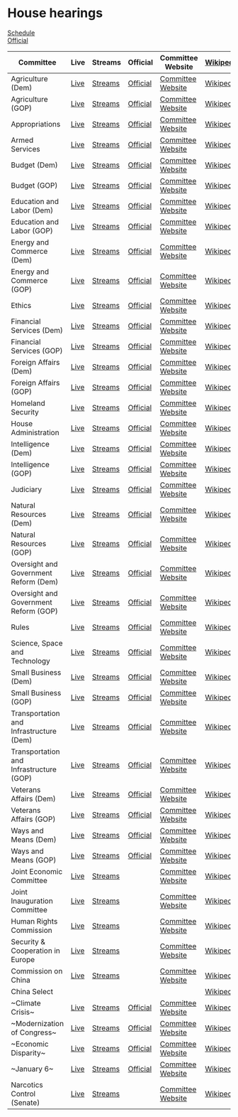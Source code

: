 # House hearings

<link rel="stylesheet" type="text/css" href="css/markdown.css">
<link rel="shortcut icon" href="ico/favicon.png" type="image/x-icon">


[Schedule](https://www.house.gov/legislative-activity)  
[Official](https://www.congress.gov/committees/video)

| Committee | Live | Streams | Official | Committee Website | [Wikipedia](https://en.wikipedia.org/wiki/List_of_United_States_House_of_Representatives_committees) |
| --- | --- | --- | --- | --- | --- |
| Agriculture (Dem) | [Live](https://www.youtube.com/channel/UCOWh2WJxPywHIaccDWb8Mvg/live) | [Streams](https://www.youtube.com/channel/UCOWh2WJxPywHIaccDWb8Mvg/streams) | [Official](https://www.congress.gov/committees/video/house-agriculture/hsag00) | [Committee Website](https://agriculture.house.gov/) | [Wikipedia](https://en.wikipedia.org/wiki/United_States_House_Committee_on_Agriculture) |
| Agriculture (GOP) | [Live](https://www.youtube.com/channel/UCWtWf-QUTnJ-UMP5ZNWVB5Q/live) | [Streams](https://www.youtube.com/channel/UCWtWf-QUTnJ-UMP5ZNWVB5Q/streams) | [Official](https://www.congress.gov/committees/video/house-agriculture/hsag00) | [Committee Website](https://agriculture.house.gov/) | [Wikipedia](https://en.wikipedia.org/wiki/United_States_House_Committee_on_Agriculture) |
| Appropriations | [Live](https://www.youtube.com/channel/UCMaSlF09S0fpoRshS2t_7XA/live) | [Streams](https://www.youtube.com/channel/UCMaSlF09S0fpoRshS2t_7XA/streams) | [Official](https://www.congress.gov/committees/video/house-appropriations/hsap00) | [Committee Website](https://appropriations.house.gov/) | [Wikipedia](https://en.wikipedia.org/wiki/United_States_House_Committee_on_Appropriations) |
| Armed Services | [Live](https://www.youtube.com/channel/UCD506yORW2voSanqEgLOUIQ/live) | [Streams](https://www.youtube.com/channel/UCD506yORW2voSanqEgLOUIQ/streams) | [Official](https://www.congress.gov/committees/video/house-armed-services/hsas00) | [Committee Website](https://armedservices.house.gov/) | [Wikipedia](https://en.wikipedia.org/wiki/United_States_House_Committee_on_Armed_Services) |
| Budget (Dem) | [Live](https://www.youtube.com/channel/UCwzia2rpHJkowAXK-IF9E0w/live) | [Streams](https://www.youtube.com/channel/UCwzia2rpHJkowAXK-IF9E0w/streams) | [Official](https://www.congress.gov/committees/video/house-budget/hsbu00) | [Committee Website](https://budget.house.gov/) | [Wikipedia](https://en.wikipedia.org/wiki/United_States_House_Committee_on_the_Budget) |
| Budget (GOP) | [Live](https://www.youtube.com/channel/UCHPaSWprI94UTePSMv0tqnw/live) | [Streams](https://www.youtube.com/channel/UCHPaSWprI94UTePSMv0tqnw/streams) | [Official](https://www.congress.gov/committees/video/house-budget/hsbu00) | [Committee Website](https://budget.house.gov/) | [Wikipedia](https://en.wikipedia.org/wiki/United_States_House_Committee_on_the_Budget) |
| Education and Labor (Dem) | [Live](https://www.youtube.com/channel/UCqAHNOSUqn0OByR-4vF81FQ/live) | [Streams](https://www.youtube.com/channel/UCqAHNOSUqn0OByR-4vF81FQ/streams) | [Official](https://www.congress.gov/committees/video/house-education-and-labor/hsed00) | [Committee Website](https://edlabor.house.gov/) | [Wikipedia](https://en.wikipedia.org/wiki/United_States_House_Committee_on_Education_and_Labor) |
| Education and Labor (GOP) | [Live](https://www.youtube.com/channel/UC8Ewe7WqGg01KRNjJCO5cjg/live) | [Streams](https://www.youtube.com/channel/UC8Ewe7WqGg01KRNjJCO5cjg/streams) | [Official](https://www.congress.gov/committees/video/house-education-and-labor/hsed00) | [Committee Website](https://edlabor.house.gov/) | [Wikipedia](https://en.wikipedia.org/wiki/United_States_House_Committee_on_Education_and_Labor) |
| Energy and Commerce (Dem) | [Live](https://www.youtube.com/channel/UCCbD3bkHRcwiBsaL1lWE_QQ/live) | [Streams](https://www.youtube.com/channel/UCCbD3bkHRcwiBsaL1lWE_QQ/streams) | [Official](https://www.congress.gov/committees/video/house-energy-and-commerce/hsif00) | [Committee Website](https://energycommerce.house.gov/) | [Wikipedia](https://en.wikipedia.org/wiki/United_States_House_Committee_on_Energy_and_Commerce) |
| Energy and Commerce (GOP) | [Live](https://www.youtube.com/channel/UC5s1kIfkfWbap31d5ef-VtQ/live) | [Streams](https://www.youtube.com/channel/UC5s1kIfkfWbap31d5ef-VtQ/streams) | [Official](https://www.congress.gov/committees/video/house-energy-and-commerce/hsif00) | [Committee Website](https://energycommerce.house.gov/) | [Wikipedia](https://en.wikipedia.org/wiki/United_States_House_Committee_on_Energy_and_Commerce) |
| Ethics | [Live](https://www.youtube.com/channel/UCxZOzbhWkBPEimMti0NBvQQ/live) | [Streams](https://www.youtube.com/channel/UCxZOzbhWkBPEimMti0NBvQQ/streams) | [Official](https://www.congress.gov/committees/video/house-ethics/hsso00) | [Committee Website](https://ethics.house.gov/) | [Wikipedia](https://en.wikipedia.org/wiki/United_States_House_Committee_on_Ethics) |
| Financial Services (Dem) | [Live](https://www.youtube.com/channel/UCiGw0gRK-daU7Xv4oDMr9Hg/live) | [Streams](https://www.youtube.com/channel/UCiGw0gRK-daU7Xv4oDMr9Hg/streams) | [Official](https://www.congress.gov/committees/video/house-financial-services/hsba00) | [Committee Website](https://financialservices.house.gov/) | [Wikipedia](https://en.wikipedia.org/wiki/United_States_House_Committee_on_Financial_Services) |
| Financial Services (GOP) | [Live](https://www.youtube.com/channel/UCDQFSLK68yQLJPb8E9ZWmQQ/live) | [Streams](https://www.youtube.com/channel/UCDQFSLK68yQLJPb8E9ZWmQQ/streams) | [Official](https://www.congress.gov/committees/video/house-financial-services/hsba00) | [Committee Website](https://financialservices.house.gov/) | [Wikipedia](https://en.wikipedia.org/wiki/United_States_House_Committee_on_Financial_Services) |
| Foreign Affairs (Dem) | [Live](https://www.youtube.com/channel/UCXCjgHrMgPEqDvCmPc9BbJA/live) | [Streams](https://www.youtube.com/channel/UCXCjgHrMgPEqDvCmPc9BbJA/streams) | [Official](https://www.congress.gov/committees/video/house-foreign-affairs/hsfa00) | [Committee Website](https://foreignaffairs.house.gov/) | [Wikipedia](https://en.wikipedia.org/wiki/United_States_House_Committee_on_Foreign_Affairs) |
| Foreign Affairs (GOP) | [Live](https://www.youtube.com/channel/UCtxAmeCl0xtSuo7tHZpgcQA/live) | [Streams](https://www.youtube.com/channel/UCtxAmeCl0xtSuo7tHZpgcQA/streams) | [Official](https://www.congress.gov/committees/video/house-foreign-affairs/hsfa00) | [Committee Website](https://foreignaffairs.house.gov/) | [Wikipedia](https://en.wikipedia.org/wiki/United_States_House_Committee_on_Foreign_Affairs) |
| Homeland Security | [Live](https://www.youtube.com/channel/UChdT2snPVxfp2m8n4VDdMag/live) | [Streams](https://www.youtube.com/channel/UChdT2snPVxfp2m8n4VDdMag/streams) | [Official](https://www.congress.gov/committees/video/house-homeland-security/hshm00) | [Committee Website](https://homeland.house.gov/) | [Wikipedia](https://en.wikipedia.org/wiki/United_States_House_Committee_on_Homeland_Security) |
| House Administration | [Live](https://www.youtube.com/channel/UCTO94zQwJNB_gmud-4IyZXA/live) | [Streams](https://www.youtube.com/channel/UCTO94zQwJNB_gmud-4IyZXA/streams) | [Official](https://www.congress.gov/committees/video/house-administration/hsha00) | [Committee Website](https://cha.house.gov/) | [Wikipedia](https://en.wikipedia.org/wiki/United_States_House_Committee_on_House_Administration) |
| Intelligence (Dem) | [Live](https://www.youtube.com/channel/UCMF5z6BIrwwQTtcj2cacBPw/live) | [Streams](https://www.youtube.com/channel/UCMF5z6BIrwwQTtcj2cacBPw/streams) | [Official](https://www.congress.gov/committees/video/house-intelligence-permanent-select/hlig00) | [Committee Website](https://intelligence.house.gov/) | [Wikipedia](https://en.wikipedia.org/wiki/United_States_House_Permanent_Select_Committee_on_Intelligence) |
| Intelligence (GOP) | [Live](https://www.youtube.com/channel/UCPMZUzj4YFHuSmXNrkKAHeg/live) | [Streams](https://www.youtube.com/channel/UCPMZUzj4YFHuSmXNrkKAHeg/streams) | [Official](https://www.congress.gov/committees/video/house-intelligence-permanent-select/hlig00) | [Committee Website](https://intelligence.house.gov/) | [Wikipedia](https://en.wikipedia.org/wiki/United_States_House_Permanent_Select_Committee_on_Intelligence) |
| Judiciary | [Live](https://www.youtube.com/channel/UCVvv3JRCVQAl6ovogDum4hA/live) | [Streams](https://www.youtube.com/channel/UCVvv3JRCVQAl6ovogDum4hA/streams) | [Official](https://www.congress.gov/committees/video/house-judiciary/hsju00) | [Committee Website](https://judiciary.house.gov/) | [Wikipedia](https://en.wikipedia.org/wiki/United_States_House_Committee_on_the_Judiciary) |
| Natural Resources (Dem) | [Live](https://www.youtube.com/channel/UCB6LGE5-_i-xxtZxk1_SeTg/live) | [Streams](https://www.youtube.com/channel/UCB6LGE5-_i-xxtZxk1_SeTg/streams) | [Official](https://www.congress.gov/committees/video/house-natural-resources/hsii00) | [Committee Website](https://naturalresources.house.gov/) | [Wikipedia](https://en.wikipedia.org/wiki/United_States_House_Committee_on_Natural_Resources) |
| Natural Resources (GOP) | [Live](https://www.youtube.com/channel/UCY08wEbJ8fztRofQ9eZs0-g/live) | [Streams](https://www.youtube.com/channel/UCY08wEbJ8fztRofQ9eZs0-g/streams) | [Official](https://www.congress.gov/committees/video/house-natural-resources/hsii00) | [Committee Website](https://naturalresources.house.gov/) | [Wikipedia](https://en.wikipedia.org/wiki/United_States_House_Committee_on_Natural_Resources) |
| Oversight and Government Reform (Dem) | [Live](https://www.youtube.com/channel/UCXSlyao4qkUFiPqghptHtZA/live) | [Streams](https://www.youtube.com/channel/UCXSlyao4qkUFiPqghptHtZA/streams) | [Official](https://www.congress.gov/committees/video/house-oversight-and-reform/hsgo00) | [Committee Website](https://oversight.house.gov/) | [Wikipedia](https://en.wikipedia.org/wiki/United_States_House_Committee_on_Oversight_and_Reform) |
| Oversight and Government Reform (GOP) | [Live](https://www.youtube.com/channel/UCn8TJ6Tyq2aGvhybME_itDQ/live) | [Streams](https://www.youtube.com/channel/UCn8TJ6Tyq2aGvhybME_itDQ/streams) | [Official](https://www.congress.gov/committees/video/house-oversight-and-reform/hsgo00) | [Committee Website](https://oversight.house.gov/) | [Wikipedia](https://en.wikipedia.org/wiki/United_States_House_Committee_on_Oversight_and_Reform) |
| Rules | [Live](https://www.youtube.com/channel/UCDNcorctkmOpBfr4sgu6t3w/live) | [Streams](https://www.youtube.com/channel/UCDNcorctkmOpBfr4sgu6t3w/streams) | [Official](https://www.congress.gov/committees/video/house-rules/hsru00) | [Committee Website](https://rules.house.gov/) | [Wikipedia](https://en.wikipedia.org/wiki/United_States_House_Committee_on_Rules) |
| Science, Space and Technology | [Live](https://www.youtube.com/channel/UCtoUE3dJ-mLUo5dwGs7hXOw/live) | [Streams](https://www.youtube.com/channel/UCtoUE3dJ-mLUo5dwGs7hXOw/streams) | [Official](https://www.congress.gov/committees/video/house-science-space-and-technology/hssy00) | [Committee Website](https://science.house.gov/) | [Wikipedia](https://en.wikipedia.org/wiki/United_States_House_Committee_on_Science,_Space,_and_Technology) |
| Small Business (Dem) | [Live](https://www.youtube.com/channel/UCnYcuO2JQhVbnCR8ltmSacQ/live) | [Streams](https://www.youtube.com/channel/UCnYcuO2JQhVbnCR8ltmSacQ/streams) | [Official](https://www.congress.gov/committees/video/house-small-business/hssm00) | [Committee Website](https://smallbusiness.house.gov/) | [Wikipedia](https://en.wikipedia.org/wiki/United_States_House_Committee_on_Small_Business) |
| Small Business (GOP) | [Live](https://www.youtube.com/channel/UCoXvuW2IhFawuNyk4yL3EkQ/live) | [Streams](https://www.youtube.com/channel/UCoXvuW2IhFawuNyk4yL3EkQ/streams) | [Official](https://www.congress.gov/committees/video/house-small-business/hssm00) | [Committee Website](https://smallbusiness.house.gov/) | [Wikipedia](https://en.wikipedia.org/wiki/United_States_House_Committee_on_Small_Business) |
| Transportation and Infrastructure (Dem) | [Live](https://www.youtube.com/channel/UChc8bTPtZgTZDDLJ6UWJgxA/live) | [Streams](https://www.youtube.com/channel/UChc8bTPtZgTZDDLJ6UWJgxA/streams) | [Official](https://www.congress.gov/committees/video/house-transportation-and-infrastructure/hspw00) | [Committee Website](https://transportation.house.gov/) | [Wikipedia](https://en.wikipedia.org/wiki/United_States_House_Committee_on_Transportation_and_Infrastructure) |
| Transportation and Infrastructure (GOP) | [Live](https://www.youtube.com/channel/UCP4BbluxW-H6i0VreCszbFA/live) | [Streams](https://www.youtube.com/channel/UCP4BbluxW-H6i0VreCszbFA/streams) | [Official](https://www.congress.gov/committees/video/house-transportation-and-infrastructure/hspw00) | [Committee Website](https://transportation.house.gov/) | [Wikipedia](https://en.wikipedia.org/wiki/United_States_House_Committee_on_Transportation_and_Infrastructure) |
| Veterans Affairs (Dem) | [Live](https://www.youtube.com/channel/UCvI8xjyh45-XAJbfPcjUdbQ/live) | [Streams](https://www.youtube.com/channel/UCvI8xjyh45-XAJbfPcjUdbQ/streams) | [Official](https://www.congress.gov/committees/video/house-veterans-affairs/hsvr00) | [Committee Website](https://veterans.house.gov/) | [Wikipedia](https://en.wikipedia.org/wiki/United_States_House_Committee_on_Veterans%27_Affairs) |
| Veterans Affairs (GOP) | [Live](https://www.youtube.com/channel/UCOQgnjFDCT6kbC-b-Hy6cqg/live) | [Streams](https://www.youtube.com/channel/UCOQgnjFDCT6kbC-b-Hy6cqg/streams) | [Official](https://www.congress.gov/committees/video/house-veterans-affairs/hsvr00) | [Committee Website](https://veterans.house.gov/) | [Wikipedia](https://en.wikipedia.org/wiki/United_States_House_Committee_on_Veterans%27_Affairs) |
| Ways and Means (Dem) | [Live](https://www.youtube.com/channel/UCfGqG11uB0JKgDxnF-GWQZg/live) | [Streams](https://www.youtube.com/channel/UCfGqG11uB0JKgDxnF-GWQZg/streams) | [Official](https://www.congress.gov/committees/video/house-ways-and-means/hswm00) | [Committee Website](https://waysandmeans.house.gov/) | [Wikipedia](https://en.wikipedia.org/wiki/United_States_House_Committee_on_Ways_and_Means) |
| Ways and Means (GOP) | [Live](https://www.youtube.com/channel/UC8FSgDMEzdK7j3lsQ4G4L0A/live) | [Streams](https://www.youtube.com/channel/UC8FSgDMEzdK7j3lsQ4G4L0A/streams) | [Official](https://www.congress.gov/committees/video/house-ways-and-means/hswm00) | [Committee Website](https://waysandmeans.house.gov/) | [Wikipedia](https://en.wikipedia.org/wiki/United_States_House_Committee_on_Ways_and_Means) |
| Joint Economic Committee | [Live](https://www.youtube.com/channel/UCbNWSrKyYBP5iIZKT35LSGA/live) | [Streams](https://www.youtube.com/channel/UCbNWSrKyYBP5iIZKT35LSGA/streams) |     | [Committee Website](https://www.jec.senate.gov/) | [Wikipedia](https://en.wikipedia.org/wiki/United_States_Congressional_Joint_Economic_Committee) |
| Joint Inauguration Committee | [Live](https://www.youtube.com/channel/UCT0OddH-0Avs8FI-TH1FQXw/live) | [Streams](https://www.youtube.com/channel/UCT0OddH-0Avs8FI-TH1FQXw/streams) |     | [Committee Website](https://www.inaugural.senate.gov/) | [Wikipedia](https://en.wikipedia.org/wiki/United_States_Joint_Congressional_Committee_on_Inaugural_Ceremonies) |
| Human Rights Commission | [Live](https://www.youtube.com/channel/UCWaeAlm47P3JQkZAauAyeDA/live) | [Streams](https://www.youtube.com/channel/UCWaeAlm47P3JQkZAauAyeDA/streams) |     | [Committee Website](https://humanrightscommission.house.gov/) | [Wikipedia](https://en.wikipedia.org/wiki/Tom_Lantos_Human_Rights_Commission) |
| Security & Cooperation in Europe | [Live](https://www.youtube.com/channel/UCtFO3w68Kumz7tRyspaqF2g/live) | [Streams](https://www.youtube.com/channel/UCtFO3w68Kumz7tRyspaqF2g/streams) |     | [Committee Website](https://www.csce.gov/) | [Wikipedia](https://en.wikipedia.org/wiki/Commission_on_Security_and_Cooperation_in_Europe) |
| Commission on China | [Live](https://www.youtube.com/channel/UCRAT_7MIzUolORlJhYBTzHA/live) | [Streams](https://www.youtube.com/channel/UCRAT_7MIzUolORlJhYBTzHA/streams) |     | [Committee Website](https://www.cecc.gov/) | [Wikipedia](https://en.wikipedia.org/wiki/Congressional-Executive_Commission_on_China) |
| China Select | | | | | [Wikipedia](https://en.wikipedia.org/wiki/United_States_House_Select_Committee_on_Strategic_Competition_between_the_United_States_and_the_Chinese_Communist_Party) |
| ~Climate Crisis~ | [Live](https://www.youtube.com/channel/UCqTxfzU6vYZ2-DW-y5jYvdQ/live) | [Streams](https://www.youtube.com/channel/UCqTxfzU6vYZ2-DW-y5jYvdQ/streams) | [Official](https://www.congress.gov/committees/video/house-select-committee-on-the-climate-crisis/hlcn00) | [Committee Website](https://climatecrisis.house.gov/) | [Wikipedia](https://en.wikipedia.org/wiki/United_States_House_Select_Committee_on_the_Climate_Crisis) |
| ~Modernization of Congress~ | [Live](https://www.youtube.com/channel/UCECZaLBqABxBqN7VdtZ5sCA/live) | [Streams](https://www.youtube.com/channel/UCECZaLBqABxBqN7VdtZ5sCA/streams) | [Official](https://www.congress.gov/committees/video/house-select-committee-on-the-modernization-of-congress/hlmh00) | [Committee Website](https://modernizecongress.house.gov/) | [Wikipedia](https://en.wikipedia.org/wiki/United_States_House_Select_Committee_on_the_Modernization_of_Congress) |
| ~Economic Disparity~ | [Live](https://www.youtube.com/channel/UCZzW07fYS_ODEE_9gHGnCCQ/live) | [Streams](https://www.youtube.com/channel/UCZzW07fYS_ODEE_9gHGnCCQ/streams) | [Official](https://www.congress.gov/committees/video/house-select-committee-on-economic-disparity-and-fairness-in-growth/hlef00) | [Committee Website](https://fairgrowth.house.gov/) | [Wikipedia](https://en.wikipedia.org/wiki/United_States_House_Select_Committee_on_Economic_Disparity_and_Fairness_in_Growth) |
| ~January 6~ | [Live](https://www.youtube.com/channel/UCqSRsknSiyLARtzmop9dvhw/live) | [Streams](https://www.youtube.com/channel/UCqSRsknSiyLARtzmop9dvhw/streams) | [Official](https://www.congress.gov/committees/video/house-select-committee-to-investigate-the-january-6th-attack-on-the-united-states-capitol/hlij00) | [Committee Website](https://january6th.house.gov/) | [Wikipedia](https://en.wikipedia.org/wiki/United_States_House_Select_Committee_on_the_January_6_Attack) |
| Narcotics Control (Senate) | [Live](https://www.youtube.com/channel/UCD6CIIrqCTE08ZXPCzhoNyA/live) | [Streams](https://www.youtube.com/channel/UCD6CIIrqCTE08ZXPCzhoNyA/streams) |     | [Committee Website](https://www.drugcaucus.senate.gov/) | [Wikipedia](https://en.wikipedia.org/wiki/United_States_Senate_Caucus_on_International_Narcotics_Control) |